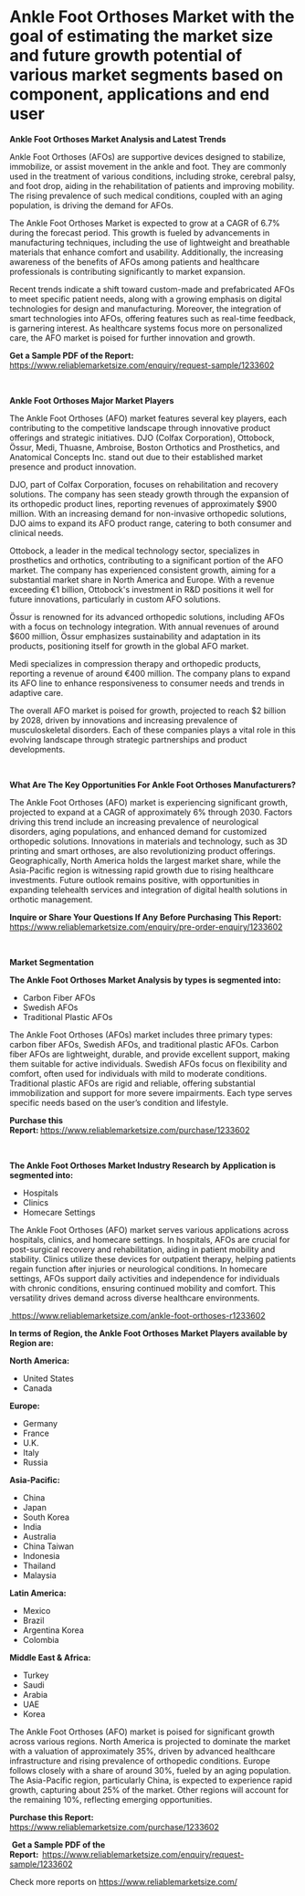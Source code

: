 <p><h1>Ankle Foot Orthoses Market with the goal of estimating the market size and future growth potential of various market segments based on component, applications and end user</h1></p><p><strong>Ankle Foot Orthoses Market Analysis and Latest Trends</strong></p>
<p><p>Ankle Foot Orthoses (AFOs) are supportive devices designed to stabilize, immobilize, or assist movement in the ankle and foot. They are commonly used in the treatment of various conditions, including stroke, cerebral palsy, and foot drop, aiding in the rehabilitation of patients and improving mobility. The rising prevalence of such medical conditions, coupled with an aging population, is driving the demand for AFOs.</p><p>The Ankle Foot Orthoses Market is expected to grow at a CAGR of 6.7% during the forecast period. This growth is fueled by advancements in manufacturing techniques, including the use of lightweight and breathable materials that enhance comfort and usability. Additionally, the increasing awareness of the benefits of AFOs among patients and healthcare professionals is contributing significantly to market expansion.</p><p>Recent trends indicate a shift toward custom-made and prefabricated AFOs to meet specific patient needs, along with a growing emphasis on digital technologies for design and manufacturing. Moreover, the integration of smart technologies into AFOs, offering features such as real-time feedback, is garnering interest. As healthcare systems focus more on personalized care, the AFO market is poised for further innovation and growth.</p></p>
<p><strong>Get a Sample PDF of the Report:&nbsp;</strong> <a href="https://www.reliablemarketsize.com/enquiry/request-sample/1233602?utm_campaign=3269&utm_medium=2&utm_source=Github&utm_content=ia&utm_term=01042025&utm_id=ankle-foot-orthoses">https://www.reliablemarketsize.com/enquiry/request-sample/1233602</a></p>
<p>&nbsp;</p>
<p><strong>Ankle Foot Orthoses Major Market Players</strong></p>
<p><p>The Ankle Foot Orthoses (AFO) market features several key players, each contributing to the competitive landscape through innovative product offerings and strategic initiatives. DJO (Colfax Corporation), Ottobock, Össur, Medi, Thuasne, Ambroise, Boston Orthotics and Prosthetics, and Anatomical Concepts Inc. stand out due to their established market presence and product innovation.</p><p>DJO, part of Colfax Corporation, focuses on rehabilitation and recovery solutions. The company has seen steady growth through the expansion of its orthopedic product lines, reporting revenues of approximately $900 million. With an increasing demand for non-invasive orthopedic solutions, DJO aims to expand its AFO product range, catering to both consumer and clinical needs.</p><p>Ottobock, a leader in the medical technology sector, specializes in prosthetics and orthotics, contributing to a significant portion of the AFO market. The company has experienced consistent growth, aiming for a substantial market share in North America and Europe. With a revenue exceeding €1 billion, Ottobock's investment in R&D positions it well for future innovations, particularly in custom AFO solutions.</p><p>Össur is renowned for its advanced orthopedic solutions, including AFOs with a focus on technology integration. With annual revenues of around $600 million, Össur emphasizes sustainability and adaptation in its products, positioning itself for growth in the global AFO market.</p><p>Medi specializes in compression therapy and orthopedic products, reporting a revenue of around €400 million. The company plans to expand its AFO line to enhance responsiveness to consumer needs and trends in adaptive care.</p><p>The overall AFO market is poised for growth, projected to reach $2 billion by 2028, driven by innovations and increasing prevalence of musculoskeletal disorders. Each of these companies plays a vital role in this evolving landscape through strategic partnerships and product developments.</p></p>
<p>&nbsp;</p>
<p><strong>What Are The Key Opportunities For Ankle Foot Orthoses Manufacturers?</strong></p>
<p><p>The Ankle Foot Orthoses (AFO) market is experiencing significant growth, projected to expand at a CAGR of approximately 6% through 2030. Factors driving this trend include an increasing prevalence of neurological disorders, aging populations, and enhanced demand for customized orthopedic solutions. Innovations in materials and technology, such as 3D printing and smart orthoses, are also revolutionizing product offerings. Geographically, North America holds the largest market share, while the Asia-Pacific region is witnessing rapid growth due to rising healthcare investments. Future outlook remains positive, with opportunities in expanding telehealth services and integration of digital health solutions in orthotic management.</p></p>
<p><strong>Inquire or Share Your Questions If Any Before Purchasing This Report:</strong> <a href="https://www.reliablemarketsize.com/enquiry/pre-order-enquiry/1233602?utm_campaign=3269&utm_medium=2&utm_source=Github&utm_content=ia&utm_term=01042025&utm_id=ankle-foot-orthoses">https://www.reliablemarketsize.com/enquiry/pre-order-enquiry/1233602</a></p>
<p>&nbsp;</p>
<p><strong>Market Segmentation</strong></p>
<p><strong>The Ankle Foot Orthoses Market Analysis by types is segmented into:</strong></p>
<p><ul><li>Carbon Fiber AFOs</li><li>Swedish AFOs</li><li>Traditional Plastic AFOs</li></ul></p>
<p><p>The Ankle Foot Orthoses (AFOs) market includes three primary types: carbon fiber AFOs, Swedish AFOs, and traditional plastic AFOs. Carbon fiber AFOs are lightweight, durable, and provide excellent support, making them suitable for active individuals. Swedish AFOs focus on flexibility and comfort, often used for individuals with mild to moderate conditions. Traditional plastic AFOs are rigid and reliable, offering substantial immobilization and support for more severe impairments. Each type serves specific needs based on the user’s condition and lifestyle.</p></p>
<p><strong>Purchase this Report:&nbsp;</strong><a href="https://www.reliablemarketsize.com/purchase/1233602?utm_campaign=3269&utm_medium=2&utm_source=Github&utm_content=ia&utm_term=01042025&utm_id=ankle-foot-orthoses">https://www.reliablemarketsize.com/purchase/1233602</a></p>
<p>&nbsp;</p>
<p><strong>The Ankle Foot Orthoses Market Industry Research by Application is segmented into:</strong></p>
<p><ul><li>Hospitals</li><li>Clinics</li><li>Homecare Settings</li></ul></p>
<p><p>The Ankle Foot Orthoses (AFO) market serves various applications across hospitals, clinics, and homecare settings. In hospitals, AFOs are crucial for post-surgical recovery and rehabilitation, aiding in patient mobility and stability. Clinics utilize these devices for outpatient therapy, helping patients regain function after injuries or neurological conditions. In homecare settings, AFOs support daily activities and independence for individuals with chronic conditions, ensuring continued mobility and comfort. This versatility drives demand across diverse healthcare environments.</p></p>
<p><a href="https://www.reliablemarketsize.com/ankle-foot-orthoses-r1233602?utm_campaign=3269&utm_medium=2&utm_source=Github&utm_content=ia&utm_term=01042025&utm_id=ankle-foot-orthoses">&nbsp;https://www.reliablemarketsize.com/ankle-foot-orthoses-r1233602</a></p>
<p><strong>In terms of Region, the Ankle Foot Orthoses Market Players available by Region are:</strong></p>
<p>
    <p> <strong> North America: </strong>
        <ul>
            <li>United States</li>
            <li>Canada</li>
        </ul>
        </p> 
    <p> <strong> Europe: </strong>
        <ul>
            <li>Germany</li>
            <li>France</li>
            <li>U.K.</li>
            <li>Italy</li>
            <li>Russia</li>
        </ul>
        </p> 
    <p> <strong> Asia-Pacific: </strong>
        <ul>
            <li>China</li>
            <li>Japan</li>
            <li>South Korea</li>
            <li>India</li>
            <li>Australia</li>
            <li>China Taiwan</li>
            <li>Indonesia</li>
            <li>Thailand</li>
            <li>Malaysia</li>
        </ul>
        </p> 
    <p> <strong> Latin America: </strong>
        <ul>
            <li>Mexico</li>
            <li>Brazil</li>
            <li>Argentina Korea</li>
            <li>Colombia</li>
        </ul>
        </p> 
    <p> <strong> Middle East & Africa: </strong>
        <ul>
            <li>Turkey</li>
            <li>Saudi</li>
            <li>Arabia</li>
            <li>UAE</li>
            <li>Korea</li>
        </ul>
    </p>
    </p>
<p><p>The Ankle Foot Orthoses (AFO) market is poised for significant growth across various regions. North America is projected to dominate the market with a valuation of approximately 35%, driven by advanced healthcare infrastructure and rising prevalence of orthopedic conditions. Europe follows closely with a share of around 30%, fueled by an aging population. The Asia-Pacific region, particularly China, is expected to experience rapid growth, capturing about 25% of the market. Other regions will account for the remaining 10%, reflecting emerging opportunities.</p></p>
<p><strong>Purchase this Report: </strong><a href="https://www.reliablemarketsize.com/purchase/1233602?utm_campaign=3269&utm_medium=2&utm_source=Github&utm_content=ia&utm_term=01042025&utm_id=ankle-foot-orthoses">https://www.reliablemarketsize.com/purchase/1233602</a></p>
<p>&nbsp;<strong>Get a Sample PDF of the Report:&nbsp;&nbsp;</strong><a href="https://www.reliablemarketsize.com/enquiry/request-sample/1233602?utm_campaign=3269&utm_medium=2&utm_source=Github&utm_content=ia&utm_term=01042025&utm_id=ankle-foot-orthoses">https://www.reliablemarketsize.com/enquiry/request-sample/1233602</a></p>
<p><strong></strong></p>
<p>Check more reports on <a href="https://www.reliablemarketsize.com/?utm_campaign=3269&utm_medium=2&utm_source=Github&utm_content=ia&utm_term=01042025&utm_id=ankle-foot-orthoses">https://www.reliablemarketsize.com/</a></p>